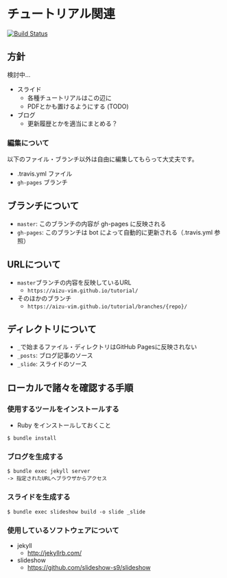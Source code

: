 # チュートリアル関連

[![Build Status](https://travis-ci.org/aizu-vim/tutorial.svg?branch=master)](https://travis-ci.org/aizu-vim/tutorial)

## 方針

検討中...

* スライド
  * 各種チュートリアルはこの辺に
  * PDFとかも置けるようにする (TODO)
* ブログ
  * 更新履歴とかを適当にまとめる？

### 編集について

以下のファイル・ブランチ以外は自由に編集してもらって大丈夫です。

* .travis.yml ファイル
* `gh-pages` ブランチ

## ブランチについて

* `master`: このブランチの内容が gh-pages に反映される
* `gh-pages`: このブランチは bot によって自動的に更新される（.travis.yml 参照）

## URLについて

* `master`ブランチの内容を反映しているURL
  * `https://aizu-vim.github.io/tutorial/`
* そのほかのブランチ
  * `https://aizu-vim.github.io/tutorial/branches/{repo}/`


## ディレクトリについて

* `_`で始まるファイル・ディレクトリはGitHub Pagesに反映されない
* `_posts`: ブログ記事のソース
* `_slide`: スライドのソース

## ローカルで諸々を確認する手順

### 使用するツールをインストールする

* Ruby をインストールしておくこと

```
$ bundle install
```

### ブログを生成する

```
$ bundle exec jekyll server
-> 指定されたURLへブラウザからアクセス
```


### スライドを生成する

```
$ bundle exec slideshow build -o slide _slide
```


### 使用しているソフトウェアについて

* jekyll
  * http://jekyllrb.com/
* slideshow
  * https://github.com/slideshow-s9/slideshow

